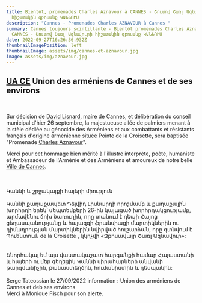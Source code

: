 ```yaml
---
title: Bientôt, promenades Charles Aznavour à CANNES - Շուտով Շառլ Ազնավուրի
  հիշատակին զբոսանք ԿԱՆՆՈՒՄ
description: "Cannes - Promenades Charles AZNAVOUR à Cannes "
summary: Cannes toujours scintillante - Bientôt promenades Charles Aznavour à
  CANNES - Շուտով Շառլ Ազնավուրի հիշատակին զբոսանք ԿԱՆՆՈՒՄ
date: 2022-09-27T16:26:36.932Z
thumbnailImagePosition: left
thumbnailImage: assets/img/cannes-et-aznavour.jpg
image: assets/img/aznavour.jpg
---
```

## **[UA CE](https://www.facebook.com/profile.php?id=100000572405876&__cft__[0]=AZVgYP7qEc3qwgQNXHRNxpDCeHAN56rJ0MARtZXy75IKf9ZZjuf62MDFELo-v9WlYNKp1w2Pyvo-I9QQ1gtbY4WTVZau-J9YgbBCLY11iX9GbEA1sEEu60ubaHehzl3DnvIanxD32I7n6o5OOGC5bGCY26IOtuzVDCwUqcsxbNrFc_XFkgZjvTKVIhuT7wiKLgw&__tn__=-UC%2CP-R) Union des arméniens de Cannes et de ses environs**

 



Sur décision de [David Lisnard](https://www.facebook.com/lisnard.david?__cft__[0]=AZVgYP7qEc3qwgQNXHRNxpDCeHAN56rJ0MARtZXy75IKf9ZZjuf62MDFELo-v9WlYNKp1w2Pyvo-I9QQ1gtbY4WTVZau-J9YgbBCLY11iX9GbEA1sEEu60ubaHehzl3DnvIanxD32I7n6o5OOGC5bGCY26IOtuzVDCwUqcsxbNrFc_XFkgZjvTKVIhuT7wiKLgw&__tn__=-]K-R), maire de Cannes, et délibération du conseil municipal d'hier 26 septembre, la majestueuse allée de palmiers menant à la stèle dédiée au génocide des Arméniens et aux combattants et résistants français d'origine arménienne située Pointe de la Croisette, sera baptisée "Promenade [Charles Aznavour](https://www.facebook.com/aznavourofficiel?__cft__[0]=AZVgYP7qEc3qwgQNXHRNxpDCeHAN56rJ0MARtZXy75IKf9ZZjuf62MDFELo-v9WlYNKp1w2Pyvo-I9QQ1gtbY4WTVZau-J9YgbBCLY11iX9GbEA1sEEu60ubaHehzl3DnvIanxD32I7n6o5OOGC5bGCY26IOtuzVDCwUqcsxbNrFc_XFkgZjvTKVIhuT7wiKLgw&__tn__=-]K-R)".

Merci pour cet hommage bien mérité à l'illustre interprète, poète, humaniste et Ambassadeur de l'Arménie et des Arméniens et amoureux de notre belle [Ville de Cannes](https://www.facebook.com/villecannes/?__cft__[0]=AZVgYP7qEc3qwgQNXHRNxpDCeHAN56rJ0MARtZXy75IKf9ZZjuf62MDFELo-v9WlYNKp1w2Pyvo-I9QQ1gtbY4WTVZau-J9YgbBCLY11iX9GbEA1sEEu60ubaHehzl3DnvIanxD32I7n6o5OOGC5bGCY26IOtuzVDCwUqcsxbNrFc_XFkgZjvTKVIhuT7wiKLgw&__tn__=kK-R).

\
\
Կաննի և շրջակայքի հայերի միություն\
\
Կաննի քաղաքապետ Դեյվիդ Լիսնարդի որոշմամբ և քաղաքային խորհրդի երեկ՝ սեպտեմբերի 26-ին կայացած խորհրդակցությամբ, արմավենու ճոխ ծառուղին, որը տանում է դեպի Հայոց ցեղասպանությանը և հայազգի ֆրանսիացի մարտիկներին ու դիմադրության մարտիկներին նվիրված հուշարձան, որը գտնվում է Պուենտում։ de la Croisette , կկոչվի «Զբոսավայր Շառլ Ազնավուր»:\
\
\
Շնորհակալ եմ այս վաստակաշատ հարգանքի համար Հայաստանի և հայերի ու մեր գեղեցիկ Կաննի սիրահարների անվանի թարգմանիչին, բանաստեղծին, հումանիստին և դեսպանին:\
\
Serge Tateossian le 27/09/2022 information : Union des arméniens de Cannes et deb ses environs\
Merci à Monique Fisch pour son alerte.